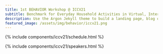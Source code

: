 ```yaml
---
title: 1st BEHAVIOR Workshop @ ICCV21
subtitle: Benchmark for Everyday Household Activities in Virtual, Interactive, and Ecological Environments
description: Use the Argon Jekyll theme to build a landing page, blog or complete website.
featured_image: /assets/img/behavior/iccv21.png
---
```



{% include components/iccv21/schedule.html %}

{% include components/iccv21/speakers.html %}

<!-- 
```components/teams/team-carousel-1.html ```
{% include components/teams/team-carousel-1.html %}

---
```components/teams/team-carousel-2.html ```
{% include components/teams/team-carousel-2.html %}

---
```components/teams/team-carousel-3.html ```
{% include components/teams/team-carousel-3.html %}

---
```components/teams/team-carousel-4.html ```
{% include components/teams/team-carousel-4.html %}

---
```components/teams/team-carousel-5.html ```
{% include components/teams/team-carousel-5.html %} -->